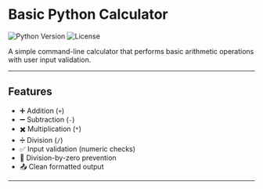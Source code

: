 # Basic Python Calculator

![Python Version](https://img.shields.io/badge/Python-3.6%2B-blue)
![License](https://img.shields.io/badge/License-MIT-green)

A simple command-line calculator that performs basic arithmetic operations with user input validation.


---

## Features
- ➕ Addition (`+`)
- ➖ Subtraction (`-`)
- ✖️ Multiplication (`*`)
- ➗ Division (`/`)
- ✅ Input validation (numeric checks)
- 🚫 Division-by-zero prevention
- 📤 Clean formatted output

---
